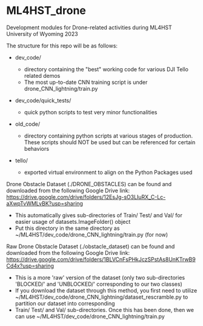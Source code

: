 # ML4HST_drone
Development modules for Drone-related activities during ML4HST University of Wyoming 2023

The structure for this repo will be as follows:

* dev_code/
    + directory containing the "best" working code for various DJI Tello related demos
    + The most up-to-date CNN training script is under drone_CNN_lightning/train.py
* dev_code/quick_tests/
    + quick python scripts to test very minor functionalities

* old_code/
    + directory containing python scripts at various stages of production. These scripts should NOT be used but can be referenced for certain behaviors

* tello/
    + exported virtual environment to align on the Python Packages used

Drone Obstacle Dataset (./DRONE_OBSTACLES) can be found and downloaded from the following Google Drive link: https://drive.google.com/drive/folders/12EsJg-sO3LIuRX_C-Lc-aXwpTvWMLvBK?usp=sharing
+ This automatically gives sub-directories of Train/ Test/ and Val/ for easier usage of datasets.ImageFolder() object
+ Put this directory in the same directory as ~/ML4HST/dev_code/drone_CNN_lightning/train.py (for now)

Raw Drone Obstacle Dataset (./obstacle_dataset) can be found and downloaded from the following Google Drive link: https://drive.google.com/drive/folders/1BLVCnFsPHkJczSPstAs8UnKTrwB9Cd4x?usp=sharing
+ This is a more 'raw' version of the dataset (only two sub-directories 'BLOCKED/' and 'UNBLOCKED/' corresponding to our two classes)
+ If you download the dataset through this method, you first need to utilize ~/ML4HST/dev_code/drone_CNN_lightning/dataset_rescramble.py to partition our dataset into corresponding
+   Train/ Test/ and Val/ sub-directories. Once this has been done, then we can use ~/ML4HST/dev_code/drone_CNN_lightning/train.py
